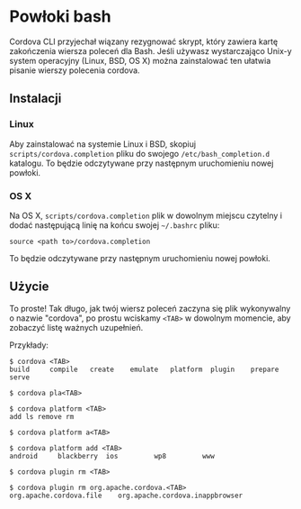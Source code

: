 <!--
#
# Licensed to the Apache Software Foundation (ASF) under one
# or more contributor license agreements.  See the NOTICE file
# distributed with this work for additional information
# regarding copyright ownership.  The ASF licenses this file
# to you under the Apache License, Version 2.0 (the
# "License"); you may not use this file except in compliance
# with the License.  You may obtain a copy of the License at
# 
# http://www.apache.org/licenses/LICENSE-2.0
# 
# Unless required by applicable law or agreed to in writing,
# software distributed under the License is distributed on an
# "AS IS" BASIS, WITHOUT WARRANTIES OR CONDITIONS OF ANY
#  KIND, either express or implied.  See the License for the
# specific language governing permissions and limitations
# under the License.
#
-->

# Powłoki bash

Cordova CLI przyjechał wiązany rezygnować skrypt, który zawiera kartę zakończenia wiersza poleceń dla Bash. Jeśli używasz wystarczająco Unix-y system operacyjny (Linux, BSD, OS X) można zainstalować ten ułatwia pisanie wierszy polecenia cordova.

## Instalacji

### Linux

Aby zainstalować na systemie Linux i BSD, skopiuj `scripts/cordova.completion` pliku do swojego `/etc/bash_completion.d` katalogu. To będzie odczytywane przy następnym uruchomieniu nowej powłoki.

### OS X

Na OS X, `scripts/cordova.completion` plik w dowolnym miejscu czytelny i dodać następującą linię na końcu swojej `~/.bashrc` pliku:

    source <path to>/cordova.completion
    

To będzie odczytywane przy następnym uruchomieniu nowej powłoki.

## Użycie

To proste! Tak długo, jak twój wiersz poleceń zaczyna się plik wykonywalny o nazwie "cordova", po prostu wciskamy `<TAB>` w dowolnym momencie, aby zobaczyć listę ważnych uzupełnień.

Przykłady:

    $ cordova <TAB>
    build     compile   create    emulate   platform  plugin    prepare   serve
    
    $ cordova pla<TAB>
    
    $ cordova platform <TAB>
    add ls remove rm
    
    $ cordova platform a<TAB>
    
    $ cordova platform add <TAB>
    android     blackberry  ios         wp8         www
    
    $ cordova plugin rm <TAB>
    
    $ cordova plugin rm org.apache.cordova.<TAB>
    org.apache.cordova.file    org.apache.cordova.inappbrowser